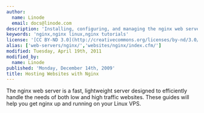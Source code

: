 ```yaml
---
author:
  name: Linode
  email: docs@linode.com
description: 'Installing, configuring, and managing the nginx web server for both static and dynamic content.'
keywords: 'nginx,nginx linux,nginx tutorials'
license: '[CC BY-ND 3.0](http://creativecommons.org/licenses/by-nd/3.0/us/)'
alias: ['web-servers/nginx/','websites/nginx/index.cfm/']
modified: Tuesday, April 19th, 2011
modified_by:
  name: Linode
published: 'Monday, December 14th, 2009'
title: Hosting Websites with Nginx
---
```


The nginx web server is a fast, lightweight server designed to efficiently handle the needs of both low and high traffic websites. These guides will help you get nginx up and running on your Linux VPS.
